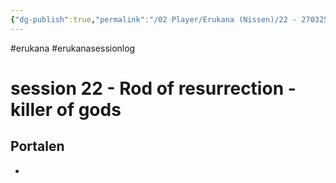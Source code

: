 ```yaml
---
{"dg-publish":true,"permalink":"/02 Player/Erukana (Nissen)/22 - 270325 - Erukana Steffen 2/"}
---
```


#erukana #erukanasessionlog 

# session 22 - Rod of resurrection - killer of gods


## Portalen 
- 